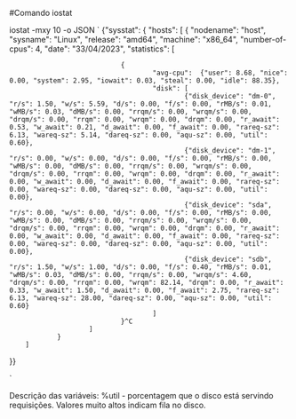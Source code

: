 #Comando iostat 

iostat -mxy 10 -o JSON
`
{"sysstat": {
        "hosts": [
                {
                        "nodename": "host",
                        "sysname": "Linux",
                        "release": "amd64",
                        "machine": "x86_64",
                        "number-of-cpus": 4,
                        "date": "33/04/2023",
                        "statistics": [

                                {
                                        "avg-cpu":  {"user": 8.68, "nice": 0.00, "system": 2.95, "iowait": 0.03, "steal": 0.00, "idle": 88.35},
                                        "disk": [
                                                {"disk_device": "dm-0", "r/s": 1.50, "w/s": 5.59, "d/s": 0.00, "f/s": 0.00, "rMB/s": 0.01, "wMB/s": 0.03, "dMB/s": 0.00, "rrqm/s": 0.00, "wrqm/s": 0.00, "drqm/s": 0.00, "rrqm": 0.00, "wrqm": 0.00, "drqm": 0.00, "r_await": 0.53, "w_await": 0.21, "d_await": 0.00, "f_await": 0.00, "rareq-sz": 6.13, "wareq-sz": 5.14, "dareq-sz": 0.00, "aqu-sz": 0.00, "util": 0.60},
                                                {"disk_device": "dm-1", "r/s": 0.00, "w/s": 0.00, "d/s": 0.00, "f/s": 0.00, "rMB/s": 0.00, "wMB/s": 0.00, "dMB/s": 0.00, "rrqm/s": 0.00, "wrqm/s": 0.00, "drqm/s": 0.00, "rrqm": 0.00, "wrqm": 0.00, "drqm": 0.00, "r_await": 0.00, "w_await": 0.00, "d_await": 0.00, "f_await": 0.00, "rareq-sz": 0.00, "wareq-sz": 0.00, "dareq-sz": 0.00, "aqu-sz": 0.00, "util": 0.00},
                                                {"disk_device": "sda", "r/s": 0.00, "w/s": 0.00, "d/s": 0.00, "f/s": 0.00, "rMB/s": 0.00, "wMB/s": 0.00, "dMB/s": 0.00, "rrqm/s": 0.00, "wrqm/s": 0.00, "drqm/s": 0.00, "rrqm": 0.00, "wrqm": 0.00, "drqm": 0.00, "r_await": 0.00, "w_await": 0.00, "d_await": 0.00, "f_await": 0.00, "rareq-sz": 0.00, "wareq-sz": 0.00, "dareq-sz": 0.00, "aqu-sz": 0.00, "util": 0.00},
                                                {"disk_device": "sdb", "r/s": 1.50, "w/s": 1.00, "d/s": 0.00, "f/s": 0.40, "rMB/s": 0.01, "wMB/s": 0.03, "dMB/s": 0.00, "rrqm/s": 0.00, "wrqm/s": 4.60, "drqm/s": 0.00, "rrqm": 0.00, "wrqm": 82.14, "drqm": 0.00, "r_await": 0.33, "w_await": 1.50, "d_await": 0.00, "f_await": 2.75, "rareq-sz": 6.13, "wareq-sz": 28.00, "dareq-sz": 0.00, "aqu-sz": 0.00, "util": 0.60}
                                        ]
                                }^C
                        ]
                }
        ]
}}

`

Descrição das variáveis:
%util - porcentagem que o disco está servindo requisições. Valores muito altos indicam fila no disco.

